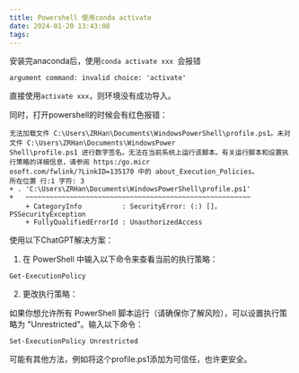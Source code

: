 ```yaml
---
title: Powershell 使用conda activate
date: 2024-01-20 13:43:08
tags:
---
```






安装完anaconda后，使用`conda activate xxx `会报错

```
argument command: invalid choice: 'activate'
```

直接使用`activate xxx`，则环境没有成功导入。

同时，打开powershell的时候会有红色报错：

```
无法加载文件 C:\Users\ZRHan\Documents\WindowsPowerShell\profile.ps1。未对文件 C:\Users\ZRHan\Documents\WindowsPower
Shell\profile.ps1 进行数字签名。无法在当前系统上运行该脚本。有关运行脚本和设置执行策略的详细信息，请参阅 https:/go.micr
osoft.com/fwlink/?LinkID=135170 中的 about_Execution_Policies。
所在位置 行:1 字符: 3
+ . 'C:\Users\ZRHan\Documents\WindowsPowerShell\profile.ps1'
+   ~~~~~~~~~~~~~~~~~~~~~~~~~~~~~~~~~~~~~~~~~~~~~~~~~~~~~~~~
    + CategoryInfo          : SecurityError: (:) []，PSSecurityException
    + FullyQualifiedErrorId : UnauthorizedAccess
```



使用以下ChatGPT解决方案：

1. 在 PowerShell 中输入以下命令来查看当前的执行策略：

```
Get-ExecutionPolicy
```

2. 更改执行策略：

如果你想允许所有 PowerShell 脚本运行（请确保你了解风险），可以设置执行策略为 "Unrestricted"。输入以下命令：

```
Set-ExecutionPolicy Unrestricted
```

可能有其他方法，例如将这个profile.ps1添加为可信任，也许更安全。
